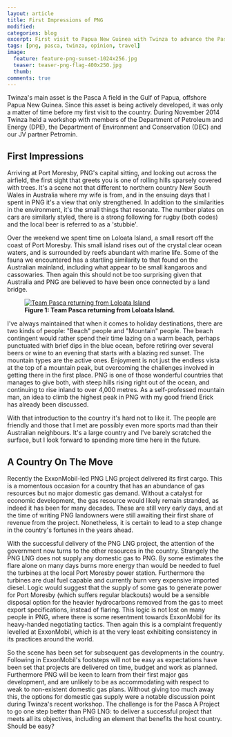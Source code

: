 ```yaml
---
layout: article
title: First Impressions of PNG
modified:
categories: blog
excerpt: First visit to Papua New Guinea with Twinza to advance the Pasca A field development.
tags: [png, pasca, twinza, opinion, travel]
image:
  feature: feature-png-sunset-1024x256.jpg
  teaser: teaser-png-flag-400x250.jpg
  thumb:
comments: true
---
```


Twinza's main asset is the Pasca A field in the Gulf of Papua, offshore Papua New Guinea. Since this asset is being actively developed, it was only a matter of time before my first visit to the country. During November 2014 Twinza held a workshop with members of the Department of Petroleum and Energy (DPE), the Department of Environment and Conservation (DEC) and our JV partner Petromin.

## First Impressions

Arriving at Port Moresby, PNG's capital sitting, and looking out across the airfield, the first sight that greets you is one of rolling hills sparsely covered with trees. It's a scene not that different to northern country New South Wales in Australia where my wife is from, and in the ensuing days that I spent in PNG it's a view that only strengthened. In addition to the similarities in the environment, it's the small things that resonate. The number plates on cars are similarly styled, there is a strong following for rugby (both codes) and the local beer is referred to as a 'stubbie'.

Over the weekend we spent time on Loloata Island, a small resort off the coast of Port Moresby. This small island rises out of the crystal clear ocean waters, and is surrounded by reefs abundant with marine life. Some of the fauna we encountered has a startling similarity to that found on the Australian mainland, including what appear to be small kangaroos and cassowaries. Then again this should not be too surprising given that Australia and PNG are believed to have been once connected by a land bridge.

<figure>
	<a href="{{ site.url }}/images/team-pasca-loloata-island.jpg" data-lightbox="image-1" data-title="Team Pasca returning from Loloata Island">
		<img src="{{ site.url }}/images/team-pasca-loloata-island.jpg" alt="Team Pasca returning from Loloata Island"/>
	</a>
	<figcaption><strong>Figure 1: Team Pasca returning from Loloata Island.</strong></figcaption>
</figure>

I've always maintained that when it comes to holiday destinations, there are two kinds of people: "Beach" people and "Mountain" people. The beach contingent would rather spend their time lazing on a warm beach, perhaps punctuated with brief dips in the blue ocean, before retiring over several beers or wine to an evening that starts with a blazing red sunset. The mountain types are the active ones. Enjoyment is not just the endless vista at the top of a mountain peak, but overcoming the challenges involved in getting there in the first place. PNG is one of those wonderful countries that manages to give both, with steep hills rising right out of the ocean, and continuing to rise inland to over 4,000 metres. As a self-professed mountain man, an idea to climb the highest peak in PNG with my good friend Erick has already been discussed.

With that introduction to the country it's hard not to like it. The people are friendly and those that I met are possibly even more sports mad than their Australian neighbours. It's a large country and I've barely scratched the surface, but I look forward to spending more time here in the future.

## A Country On The Move

Recently the ExxonMobil-led PNG LNG project delivered its first cargo. This is a momentous occasion for a country that has an abundance of gas resources but no major domestic gas demand. Without a catalyst for economic development, the gas resource would likely remain stranded, as indeed it has been for many decades. These are still very early days, and at the time of writing PNG landowners were still awaiting their first share of revenue from the project. Nonetheless, it is certain to lead to a step change in the country's fortunes in the years ahead.

With the successful delivery of the PNG LNG project, the attention of the government now turns to the other resources in the country. Strangely the PNG LNG does not supply any domestic gas to PNG. By some estimates the flare alone on many days burns more energy than would be needed to fuel the turbines at the local Port Moresby power station. Furthermore the turbines are dual fuel capable and currently burn very expensive imported diesel. Logic would suggest that the supply of some gas to generate power for Port Moresby (which suffers regular blackouts) would be a sensible disposal option for the heavier hydrocarbons removed from the gas to meet export specifications, instead of flaring. This logic is not lost on many people in PNG, where there is some resentment towards ExxonMobil for its heavy-handed negotiating tactics. Then again this is a complaint frequently levelled at ExxonMobil, which is at the very least exhibiting consistency in its practices around the world.

So the scene has been set for subsequent gas developments in the country. Following in ExxonMobil's footsteps will not be easy as expectations have been set that projects are delivered on time, budget and work as planned. Furthermore PNG will be keen to learn from their first major gas development, and are unlikely to be as accommodating with respect to weak to non-existent domestic gas plans. Without giving too much away this, the options for domestic gas supply were a notable discussion point during Twinza's recent workshop. The challenge is for the Pasca A Project to go one step better than PNG LNG: to deliver a successful project that meets all its objectives, including an element that benefits the host country. Should be easy?